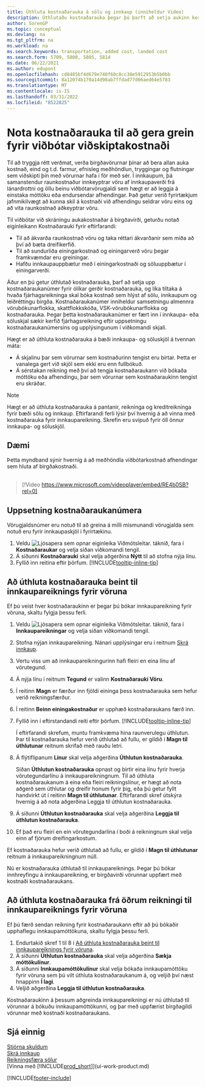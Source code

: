 ```yaml
---
title: Úthluta kostnaðarauka á sölu og innkaup (inniheldur Video)
description: Úthlutaðu kostnaðarauka þegar þú þarft að setja aukinn kostnað á birgðavörur, t.d. flutningskostnað og kostnað vegna meðhöndlunar, sem kemur upp þegar vörur eru keyptar eða seldar.
author: SorenGP
ms.topic: conceptual
ms.devlang: na
ms.tgt_pltfrm: na
ms.workload: na
ms.search.keywords: transportation, added cost, landed cost
ms.search.form: 5709, 5800, 5805, 5814
ms.date: 06/22/2021
ms.author: edupont
ms.openlocfilehash: cd8485bf4d679e740f60c8cc38e5912953b5b0bb
ms.sourcegitcommit: 8a12074b170a14d98ab7ffdad77d66aed64e5783
ms.translationtype: MT
ms.contentlocale: is-IS
ms.lasthandoff: 03/31/2022
ms.locfileid: "8522825"
---
```

# <a name="use-item-charges-to-account-for-additional-trade-costs"></a>Nota kostnaðarauka til að gera grein fyrir viðbótar viðskiptakostnaði
Til að tryggja rétt verðmat, verða birgðavörurnar þínar að bera allan auka kostnað, eind og t.d. farmur, efnisleg meðhöndlun, tryggingar og flutningar sem viðskipti þín með vörurnar hafa í för með sér. Í innkaupum, þá samanstendur raunkostnaður innkeyptrar vöru af innkaupaverði frá lánardrottni og öllu beinu viðbótarvörugjaldi sem hægt er að leggja á einstaka móttöku eða endursendar afhendingar. Það getur verið fyrirtækjum jafnmikilvægt að kunna skil á kostnaði við afhendingu seldrar vöru eins og að vita raunkostnað aðkeyptrar vöru.

Til viðbótar við skráningu aukakostnaðar á birgðavirði, geturðu notað eiginleikann Kostnaðarauki fyrir eftirfarandi:

- Til að ákvarða raunkostnað vöru og taka réttari ákvarðanir sem miða að því að bæta dreifikerfið.
- Til að sundurliða einingarkostnað og einingarverð vöru þegar framkvæmdar eru greiningar.
- Hafðu innkaupauppbætur með í einingarkostnaði og söluuppbætur í einingarverði.

Áður en þú getur úthlutað kostnaðarauka, þarf að setja upp kostnaðaraukanúmer fyrir ólíkar gerðir kostnaðarauka, og líka tiltaka á hvaða fjárhagsreikninga skal bóka kostnað sem hlýst af sölu, innkaupum og leiðréttingu birgða.  Kostnaðaraukanúmer inniheldur samsetningu almennra vörubókunarflokka, skattflokkskóða, VSK-vörubókunarflokka og kostnaðarauka. Þegar þetta kostnaðaraukanúmer er fært inn í innkaupa- eða söluskjal sækir kerfið fjárhagsreikning eftir uppsetningu kostnaðaraukanúmersins og upplýsingunum í viðkomandi skjali.

Hægt er að úthluta kostnaðarauka á bæði innkaupa- og söluskjöl á tvennan máta:
- Á skjalinu þar sem vörurnar sem kostnaðurinn tengist eru birtar. Þetta er vanalega gert við skjöl sem ekki eru enn fullbókuð.
- Á sérstakan reikning með því að tengja kostnaðaraukann við bókaða móttöku eða afhendingu, þar sem vörurnar sem kostnaðaraukinn tengist eru skráðar.

> [!NOTE]  
>   Hægt er að úthluta kostnaðarauka á pantanir, reikninga og kreditreikninga fyrir bæði sölu og innkaup. Eftirfarandi ferli lýsir því hvernig á að vinna með kostnaðarauka fyrir innkaupareikning. Skrefin eru svipuð fyrir öll önnur innkaupa- og söluskjöl.

## <a name="example"></a>Dæmi
Þetta myndband sýnir hvernig á að meðhöndla viðbótarkostnað afhendingar sem hluta af birgðakostnaði.
<br><br>  
> [!Video https://www.microsoft.com/videoplayer/embed/RE4b0SB?rel=0]

## <a name="to-set-up-item-charge-numbers"></a>Uppsetning kostnaðaraukanúmera
Vörugjaldsnúmer eru notuð til að greina á milli mismunandi vörugjalda sem notuð eru fyrir innkaupaskjöl í fyrirtækinu.

1. Veldu ![Ljósapera sem opnar eiginleika Viðmótsleitar.](media/ui-search/search_small.png "Segðu mér hvað þú vilt gera") táknið, fara í **Kostnaðaraukar** og velja síðan viðkomandi tengil.
2. Á síðunni **Kostnaðarauki** skal velja aðgerðina **Nýtt** til að stofna nýja línu.
3. Fyllið inn reitina eftir þörfum. [!INCLUDE[tooltip-inline-tip](includes/tooltip-inline-tip_md.md)]

## <a name="to-assign-an-item-charge-directly-to-the-purchase-invoice-for-the-item"></a>Að úthluta kostnaðarauka beint til innkaupareiknings fyrir vöruna
Ef þú veist hver kostnaðaraukinn er þegar þú bókar innkaupareikning fyrir vöruna, skaltu fylgja þessu ferli.

1. Veldu ![Ljósapera sem opnar eiginleika Viðmótsleitar.](media/ui-search/search_small.png "Segðu mér hvað þú vilt gera") táknið, fara í **Innkaupareikningar** og velja síðan viðkomandi tengil.
2. Stofna nýjan innkaupareikning. Nánari upplýsingar eru í reitnum [Skrá innkaup](purchasing-how-record-purchases.md).
3. Vertu viss um að innkaupareikningurinn hafi fleiri en eina línu af vörutegund.
4. Á nýja línu í reitnum **Tegund** er valinn **Kostnaðarauki Vöru**.
5. Í reitinn **Magn** er færður inn fjöldi eininga þess kostnaðarauka sem hefur verið reikningsfærður.
6. Í reitinn **Beinn einingakostnaður** er upphæð kostnaðaraukans færð inn.
7. Fyllið inn í eftirstandandi reiti eftir þörfum. [!INCLUDE[tooltip-inline-tip](includes/tooltip-inline-tip_md.md)]

    Í eftirfarandi skrefum, muntu framkvæma hina raunverulegu úthlutun. Þar til kostnaðarauka hefur verið úthlutað að fullu, er gildið í **Magn til úthlutunar** reitnum skrifað með rauðu letri.
8. Á flýtiflipanum **Línur** skal velja aðgerðina **Úthlutun kostnaðarauka**.

    Síðan **Úthlutun kostnaðarauka** opnast og birtir eina línu fyrir hverja vörutegundarlínu á innkaupareikningnum. Til að úthluta kostnaðaraukanum á eina eða fleiri reikningslínur, er hægt að nota aðgerð sem úthlutar og dreifir honum fyrir þig, eða þú getur fyllt handvirkt út í reitinn **Magn til úthlutunar**. Eftirfarandi skref útskýra hvernig á að nota aðgerðina Leggja til úthlutun kostnaðarauka.

9. Á síðunni **Úthlutun kostnaðarauka** skal velja aðgerðina **Leggja til úthlutun kostnaðarauka**.
10. Ef það eru fleiri en ein vörutegundarlína í boði á reikningnum skal velja einn af fjórum dreifingarkostum.  

Ef kostnaðarauka hefur verið úthlutað að fullu, er gildið í **Magn til úthlutunar** reitnum á innkaupareikningnum núll.

Nú er kostnaðarauka úthlutað til innkaupareiknings. Þegar þú bókar innhreyfingu á innkaupareikning, er birgðavirði vörunnar uppfært með kostnaði kostnaðaraukans.  

## <a name="to-assign-an-item-charge-from-a-separate-invoice-to-the-purchase-invoice-for-the-item"></a>Að úthluta kostnaðarauka frá öðrum reikningi til innkaupareiknings fyrir vöruna
Ef þú færð sendan reikning fyrir kostnaðaraukann eftir að þú bókaðir upphaflegu innkaupamóttökuna, skaltu fylgja þessu ferli.
1. Endurtakið skref 1 til 8 í [Að úthluta kostnaðarauka beint til innkaupareiknings fyrir vöruna](payables-how-assign-item-charges.md#to-assign-an-item-charge-directly-to-the-purchase-invoice-for-the-item).
2. Á síðunni **Úthlutun kostnaðarauka** skal velja aðgerðina **Sækja móttökulínur**.
3. Á síðunni **Innkaupamóttökulínur** skal velja bókaða innkaupamóttöku fyrir vöruna sem þú vilt úthluta kostnaðaraukanum á, og veljið því næst hnappinn **Í lagi**.
4. Veljið aðgerðina **Leggja til úthlutun kostnaðarauka**.

Kostnaðaraukinn á þessum aðgreinda innkaupareikningi er nú úthlutað til vörunnar á bókuðu innkaupamóttökunni, og þar með uppfærist birgðagildi vörunnar með kostnaði kostnaðaraukans.

## <a name="see-also"></a>Sjá einnig
[Stjórna skuldum](payables-manage-payables.md)  
[Skrá innkaup](purchasing-how-record-purchases.md)  
[Reikningsfæra sölur](sales-how-invoice-sales.md)  
[Vinna með [!INCLUDE[prod_short](includes/prod_short.md)]](ui-work-product.md)  


[!INCLUDE[footer-include](includes/footer-banner.md)]